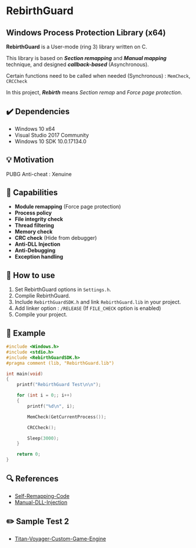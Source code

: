 # RebirthGuard

## Windows Process Protection Library (x64)

__RebirthGuard__ is a User-mode (ring 3) library written on C.

This library is based on *__Section remapping__* and *__Manual mapping__* technique, and designed *__callback-based__* (Asynchronous).

Certain functions need to be called when needed (Synchronous) : `MemCheck`, `CRCCheck` 

In this project, *__Rebirth__* means *Section remap* and *Force page protection*.

## :heavy_check_mark: Dependencies
* Windows 10 x64
* Visual Studio 2017 Community
* Windows 10 SDK 10.0.17134.0

## :bulb: Motivation
PUBG Anti-cheat : Xenuine 

## :page_facing_up: Capabilities
* __Module remapping__ (Force page protection)
* __Process policy__
* __File integrity check__
* __Thread filtering__
* __Memory check__
* __CRC check__ (Hide from debugger)
* __Anti-DLL Injection__
* __Anti-Debugging__
* __Exception handling__


## :wrench: How to use
1. Set RebirthGuard options in `Settings.h`.
2. Complie RebirthGuard.
3. Include `RebirthGuardSDK.h` and link `RebirthGuard.lib` in your project.
4. Add linker option : `/RELEASE` (If `FILE_CHECK` option is enabled)
5. Compile your project.

## :memo: Example
```CPP
#include <Windows.h>
#include <stdio.h>
#include <RebirthGuardSDK.h>
#pragma comment (lib, "RebirthGuard.lib")

int main(void)
{
	printf("RebirthGuard Test\n\n");

	for (int i = 0;; i++)
	{
		printf("%d\n", i);

		MemCheck(GetCurrentProcess());

		CRCCheck();

		Sleep(3000);
	}

	return 0;
}
```


## :mag: References
* [Self-Remapping-Code](https://github.com/changeofpace/Self-Remapping-Code)
* [Manual-DLL-Injection](http://www.rohitab.com/discuss/topic/40761-manual-dll-injection/)

## :pencil2: Sample Test 2
* [Titan-Voyager-Custom-Game-Engine](https://github.com/TheFearlessHobbit/Titan-Voyager-Custom-Game-Engine)
